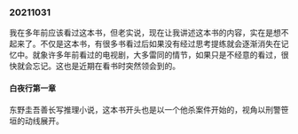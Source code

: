 
### 20211031

我在多年前应该看过这本书，但老实说，现在让我讲述这本书的内容，实在是想不起来了。不仅是这本书，有很多书看过后如果没有经过思考提练就会逐渐消失在记忆中。就象许多年前看过的电视剧，大多雷同的情节，如果只是不经意的看过，很快就会忘记。这也是近期在看书时突然领会到的。

#### 白夜行第一章

东野圭吾善长写推理小说，这本书开头也是以一个他杀案件开始的，视角以刑警笹垣的动线展开。